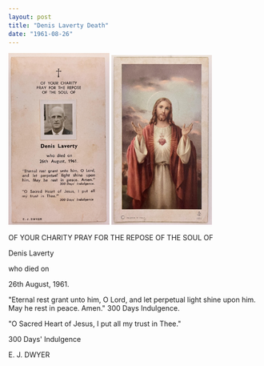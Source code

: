 ```yaml
---
layout: post
title: "Denis Laverty Death"
date: "1961-08-26"
---
```


<img src="/assets/img/laverty/denis-laverty-death-01.jpg" width="40%"/>

<img src="/assets/img/laverty/denis-laverty-death-02.jpg" width="40%"/>


OF YOUR CHARITY PRAY FOR THE REPOSE OF THE SOUL OF

Denis Laverty

who died on

26th August, 1961.

"Eternal rest grant unto him, O Lord, and let perpetual light shine upon him. May he rest in peace. Amen." 300 Days Indulgence.

"O Sacred Heart of Jesus, I put all my trust in Thee."

300 Days' Indulgence

E. J. DWYER